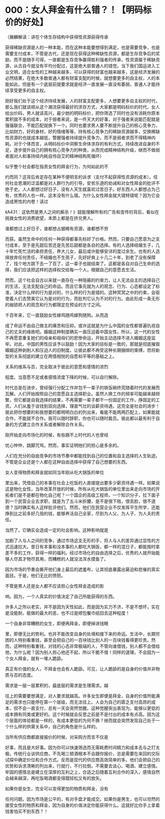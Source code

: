 # 000：女人拜金有什么错？！【明码标价的好处】

（展麟解读：讲在个体生存结构中获得性资源获得传承

获得稀缺资源是人的一种本能，而在这种本能要想得到满足，也是需要竞争，也是需要支付成本，不管是古代，还是现在获得这种稀缺性资源，都是生存竞争后的奖励，而不是随手可得，一直都是生存竞争赢得胜利强者的传承，性资源属于稀缺资源，从古自今就没有平均分配过，这是绝大部普通人的错觉。当下我们国运进入工业文明，适合女性的工种越来越多，可以获得的财富也越来越多，这是经济发展的必然结果，在绝大多数普通人都有财富支配的时候，就想要更多的自主权，人的本能如此，但是有一个底层前提要求就是经济一直发展一直没有萎弱，普通人才能持续享受更多的自主权。

刚好我们处于这个经济持续发展，人的财富支配更多，人想要更多自主权的时代，那么我们就该顺从这个潮流获得最好的求存方式，大家都是明码标价的时代，女人给出价码，男人就该高兴，最少她的明码标价，把你筛选了同时也没有消耗你原本累积就不多的成本，对于弱者来说，是一件天大的好事，对于强者来说能匹配就是强强联合，不能匹配就换下一个。同时也要求男人要不断提升自己的核心竞争力，比如财力，好的身材，好的情绪等等，持有核心竞争力的稀缺资源越多，交换稀缺性资源的也就成本越低，警醒强者持续提升竞争力，而不是弱者求而不得精神内耗。对于个体而言，从明码标价中洞察生命体求存的有利方式，持续改进自身的不足，逐步提升自己的拥有核心竞争力的种类，从而完成精神结构升级，继而不做弱者面对人和事持续内耗自怜自艾的精神结构死循环）

似乎整个社会都在指责女性的拜金行为，为何如此的不

约而同？这背后肯定存在某种不便明言的诉求（支付不起获得性资源的成本）。任何社会思潮的泛滥都是对人群行为的引导。安贫乐道的劝诫和对女性拜金的批评不绝于史。人人都想过好日子，没有人天生就喜欢过苦日子。好东西人人都想占为己有，优秀的人也一样。这本没有什么错。为什么女性拜金就大错特错呢？因为它会造成男性的内卷！读过

《A431：这依然是男人之间的厮杀！》就能理解所有的广告和宣传的背后，看似在挑拨女性的消费欲望，本质上都是在挤兑男人。

谁都想过上好日子，谁都想占据稀有资源，谁都想不劳

而获。虽然生命中的任何一种获得都事先标好了价格。然而，只要自己愿意为之支付成本，至于是先甜后苦还是先苦后甜都是各自的选择。有的人选择结婚生子，几十年忙死忙活的承担责任，养大儿女，最后或许能够安详的度过余生。也有的人选择放弃任何责任，不结婚也不生孩子，先好好爽上十几二十年，到老了没有保障了，找个地方跳下去一了百了，这一辈子也就结束了。这都是各自对自己生命的选择，我们应该把这样的选择权交给每一个人，根据自己的意愿去生活。

然而，这个社会自古以来就一直存在一种隐蔽的约束力，让人无法自主的选择自己的生活，无法支配自己的命运。而且它事先就为人的观念、行为、心态都设定了标准，决定什么样的行为是对的，什么样的行为是错的。这种冥冥之中的约束，会驱使着人们去赞美它认为是对的行为，而批判它认为不对的行为。由此形成一条无形的枷锁把人的观念和行为都限定在预设的方寸之间。

千百年来，它一直鼓励女性嫁鸡随鸡嫁狗随狗。从而造

成了命运不由自己做主的痛苦和压抑。或许这就是为什么中国的女性都普遍仇视自己的丈夫的缘故吧。婚姻这种制度确实一直压迫着中国女性，所以，这一代的女性不再愿意重复她们的母亲和祖母们的悲惨命运，开始主动选择不进入婚姻这座监牢。对此，中国的男性应该予以鼓励！因为大家的目标是一致的，那就是彻底摧毁婚姻这种剥削人和压迫人的旧制度。让彼此都不再受这种长期捆绑的束缚，而将新型的关系彻底的建立在两情相悦的自愿和平等的基础之上。

关系的维系与否，完全取决于彼此的意愿和感情的浓烈

程度。当意愿不足或者感情浓度下降的时候，可以自行解除。

时代总是在进步，曾经强行分配工作并包干一辈子的铁饭碗终究随着时代的发展而瓦解。人们开始按照自己的意愿自主选择职业。虽然人换工作的频率可能越来越频繁，但它都是自我选择的结果，不再需要一辈子都干一份固定的工作，挣固定的工资。人们从羞于谈钱到双向选择，理直气壮的谈薪资待遇，这完全是社会的进步！彼此把你想要的和我想要的都明明白白的列出来，看能不能两两匹配上，如果能就合作，不能就不合作。我可以随时辞职，你也可以随时裁员。彼此都以最有利于自身的方式建立合作关系或者解除合作关系。

刚开始走向市场化的时候，有些跟不上时代的人也曾经

忧心忡忡，跳脚咒骂。然而，事实证明他们的担心是多余的。

人们在充分的自由竞争的市场节奏中都能找到自己的位置和自主选择的人生轨迹。不管是企业还是个人都在这种自由选择中获得了自己想要的东西。

女人变得物质和拜金就如同当年刚从吃大锅饭的单位

里出来，凭借自己的本事在社会上吃饭的人直接提出要多少薪资待遇一样。如果说这是物化女性，当年改革开放的时候，所有从吃大锅饭的单位里出来走向市场的开拓者们是不是都在物化自己呢？一个国企的高级工程师，一个知识分子，拉下面子到一个民营企业去求职，就是为了五斗米折腰，是不是很下贱，很丢脸，很不道德？当时确实有人这样批评他们。然而，他们在民营企业不仅发挥平生所学，还能挣到比之前多好几倍的钱，能够养活自己全家，尽到为人父、为人子、为人夫的责任。

当然了，它确实会造成一定的社会影响。这种影响就是

加剧了人与人之间的竞争，通过市场这支无形的手，将人与人的差异通过显性的方式迅速拉大。昔日有本事和没本事的人都吃大锅饭，都一样的混日子，都能按时拿差不多的工作，获得一样的福利。经过市场化的自由选择之后，优秀的人就开始能够人尽其才物尽其用，而糟糕的人就没法浑水摸鱼了。

因为市场的节奏会撕开他们身上最后的遮羞布，让其彻底暴露出窘迫和悲催的真实面目。于是，他们无比的愤怒。

不管是男人还是女人都不应该担心女性拜金造成的影

响。因为，一个人真实的价值决定了自己所能获得的东西。

许多人之所以老实，并不是因为天性如此，而是因为实力不济，不是不想坏，实在是没能耐，能做的最大的恶，也不过是顺包餐巾纸回去这种程度！

一个自身非常糟糕的女生，即便再拜金，即便掉进钱眼

里，即便无比的势利。也并不能改变自身的处境和接下来的命运。生活中，长期穷困的人特别看重钱，甚至会把自己的一百块钱比别人的一百块钱看得更珍贵。然而，这种特别看重钱，对钱的心态非常极端的人，不管向谁借钱，别人都不会借给他，为什么呢？因为别人担心他还不起，所以干脆不借！同样的道理，不会因为一个女人拜金，就有一堆人跪舔。

真正有价值的女人，不拜金也会有人跪舔。可见，让人跪舔的是自身的价值并非物质与否的态度。

需求是一层一层累积的，最底层的需求是生理需求。越

往上的需要要想满足，对人要求就越高。许多女生即便是拜金，自身的价值所能满足的需求也只能停在第一个层级，而无法往上。人会为自己的匮乏支付高昂的成本，但不会一直支付，总有一天会突然觉醒。这种觉醒突出表现为，能够以更低的成本拥有同类或更好的。这个时候就会反思之前是不是付出的成本有点高。因为这个层面的体验都是一样的，有成本更低的为何不换？继而就会突然发现自己处于一个什么样的供需关系中，自己的角色是什么样的。

当所有供应商都直接报价的时候，对采购方而言不仅是

好事，而且是大好事。因为你可以快速筛选而无需耗费时间精力和成本去与之打太极。传统行业谈供应商，不先喝三顿酒根本不会跟你报价，总是需要在来回的交际试探中确定价位和合作方式。反而是现代的供应商高效简单的多。他们会把自己的优势和诉求清晰的列出来，行就行，不行拉倒。不需要去谈心、喝酒、建立感情。牢固的感情总是建立在深厚的互利之上，合适之后随着互利合作的深入，感情自然会越来越深，再吃饭喝酒都变得既轻松又有的放矢。

如果你是女生，完全可以变得更加的物质和拜金，没有

任何问题。因为市场是公平的，有对手盘才能成交。如果你是男生，也可以坦然的接受女性的物质和拜金，因为自身的价值决定你能获得什么。这就好比你手上拿着钱害怕买不到东西？！